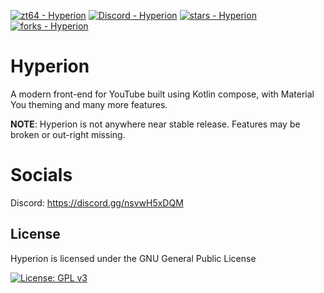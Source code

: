[![zt64 - Hyperion](https://img.shields.io/static/v1?label=zt64&message=Hyperion&color=teal&logo=github)](https://github.com/zt64/Hyperion "Go to GitHub repo")
[![Discord - Hyperion](https://img.shields.io/discord/952784045702537246?color=teal&label=Hyperion&logo=Discord&logoColor=white)](https://discord.gg/nsvwH5xDQM "Join our discord server")
[![stars - Hyperion](https://img.shields.io/github/stars/zt64/Hyperion?style=social)](https://github.com/zt64/Hyperion)
[![forks - Hyperion](https://img.shields.io/github/forks/zt64/Hyperion?style=social)](https://github.com/zt64/Hyperion)

# Hyperion
A modern front-end for YouTube built using Kotlin compose, with Material You theming and many more features.

**NOTE**: Hyperion is not anywhere near stable release. Features may be broken or out-right missing.

# Socials
Discord: https://discord.gg/nsvwH5xDQM

## License
Hyperion is licensed under the GNU General Public License

[![License: GPL v3](https://img.shields.io/badge/License-GPL%20v3-blue.svg)](https://www.gnu.org/licenses/gpl-3.0)
